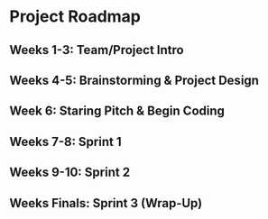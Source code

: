# Project Roadmap


## Weeks 1-3: Team/Project Intro



## Weeks 4-5: Brainstorming & Project Design



## Week 6: Staring Pitch & Begin Coding


## Weeks 7-8: Sprint 1

## Weeks 9-10: Sprint 2


## Weeks Finals: Sprint 3 (Wrap-Up)


